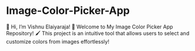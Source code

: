 # Image-Color-Picker-App
🌟 Hi, I’m Vishnu Elaiyaraja!  🌈 Welcome to My Image Color Picker App Repository! 🖌️  This project is an intuitive tool that allows users to select and customize colors from images effortlessly!
